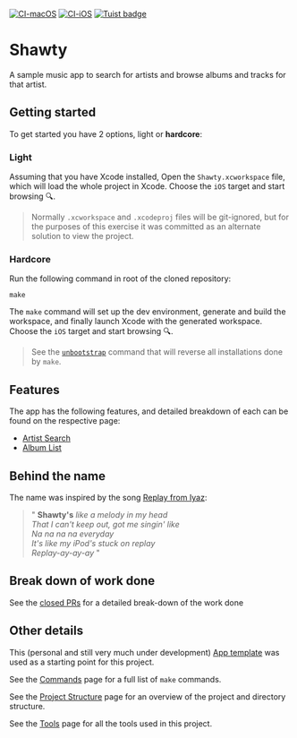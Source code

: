 [![CI-macOS](https://github.com/annasbananas/shawty/actions/workflows/ci-macos.yml/badge.svg)](https://github.com/annasbananas/shawty/actions/workflows/ci-macos.yml)
[![CI-iOS](https://github.com/annasbananas/shawty/actions/workflows/ci-ios.yml/badge.svg)](https://github.com/annasbananas/shawty/actions/workflows/ci-ios.yml)
[![Tuist badge](https://img.shields.io/badge/Powered%20by-Tuist-blue)](https://tuist.io)

# Shawty
A sample music app to search for artists and browse albums and tracks for that artist.

## Getting started
To get started you have 2 options, light or **hardcore**:

### Light
Assuming that you have Xcode installed,
Open the `Shawty.xcworkspace` file, which will load the whole project in Xcode.
Choose the `iOS` target and start browsing 🔍.

> Normally `.xcworkspace` and `.xcodeproj` files will be git-ignored, but for the purposes of this exercise it was committed as an alternate solution to view the project.

### Hardcore
Run the following command in root of the cloned repository:

```shell
make
```

The `make` command will set up the dev environment, generate and build the workspace, and finally launch Xcode with the generated workspace.
Choose the `iOS` target and start browsing 🔍.

> See the [`unbootstrap`](Documentation/Commands.md#unisntalling) command that will reverse all installations done by `make`.

## Features
The app has the following features, and detailed breakdown of each can be found on the respective page:
- [Artist Search](Documentation/ArtistFeatureSpecs.md)
- [Album List](Documentation/AlbumListFeatureSpecs.md)

## Behind the name
The name was inspired by the song [Replay from Iyaz](https://g.co/kgs/M1eW5e):

>" **Shawty's** _like a melody in my head \
> That I can't keep out, got me singin' like \
> Na na na na everyday \
> It's like my iPod's stuck on replay \
> Replay-ay-ay-ay_  "

## Break down of work done
See the [closed PRs](https://github.com/annasbananas/shawty/pulls?q=is%3Apr+is%3Aclosed) for a detailed break-down of the work done

## Other details
This (personal and still very much under development) [App template](https://github.com/andrelouw/app-template) was used as a starting point for this project.

See the [Commands](Documentation/Commands.md) page for a full list of `make` commands.

See the [Project Structure](Documentation/ProjectStructure.md) page for an overview of the project and directory structure.

See the [Tools](Documentation/Tools.md) page for all the tools used in this project.
